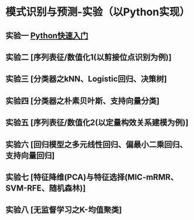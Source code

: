 # 模式识别与预测-实验（以Python实现）

## 实验一 [Python快速入门](https://github.com/dai0992/Pattern-Recognition-and-Prediction/blob/master/Lab1_PythonLearning.md)

## 实验二 [序列表征/数值化1(以剪接位点识别为例)]

## 实验三 [分类器之kNN、Logistic回归、决策树]

## 实验四 [分类器之朴素贝叶斯、支持向量分类]

## 实验五 [序列表征/数值化2(以定量构效关系建模为例)]

## 实验六 [回归模型之多元线性回归、偏最小二乘回归、支持向量回归]

## 实验七 [特征降维(PCA)与特征选择(MIC-mRMR、SVM-RFE、随机森林)]

## 实验八 [无监督学习之K-均值聚类]

